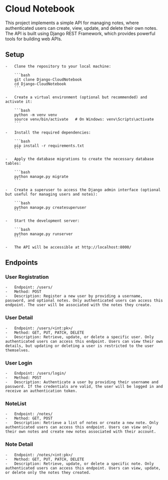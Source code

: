 # Cloud Notebook

This project implements a simple API for managing notes, where authenticated users can create, view, update, and delete their own notes. The API is built using Django REST Framework, which provides powerful tools for building web APIs.

## Setup

    -   Clone the repository to your local machine:

        ```bash
        git clone Django-CloudNotebook
        cd Django-CloudNotebook
        ```

    -   Create a virtual environment (optional but recommended) and activate it:

        ```bash
        python -m venv venv
        source venv/bin/activate   # On Windows: venv\Scripts\activate
        ```

    -   Install the required dependencies:

        ```bash
        pip install -r requirements.txt
        ```

    -   Apply the database migrations to create the necessary database tables:

        ```bash
        python manage.py migrate
        ```

    -   Create a superuser to access the Django admin interface (optional but useful for managing users and notes):

        ```bash
        python manage.py createsuperuser
        ```

    -   Start the development server:

        ```bash
        python manage.py runserver
        ```

    -   The API will be accessible at http://localhost:8000/

## Endpoints

### User Registration

    -   Endpoint: /users/
    -   Method: POST
    -   Description: Register a new user by providing a username, password, and optional notes. Only authenticated users can access this endpoint. The user will be associated with the notes they create.

### User Detail

    -   Endpoint: /users/<int:pk>/
    -   Method: GET, PUT, PATCH, DELETE
    -   Description: Retrieve, update, or delete a specific user. Only authenticated users can access this endpoint. Users can view their own details, but updating or deleting a user is restricted to the user themselves.

### User Login

    -   Endpoint: /users/login/
    -   Method: POST
    -   Description: Authenticate a user by providing their username and password. If the credentials are valid, the user will be logged in and receive an authentication token.

### NoteList

    -   Endpoint: /notes/
    -   Method: GET, POST
    -   Description: Retrieve a list of notes or create a new note. Only authenticated users can access this endpoint. Users can view only their own notes and create new notes associated with their account.

### Note Detail

    -   Endpoint: /notes/<int:pk>/
    -   Method: GET, PUT, PATCH, DELETE
    -   Description: Retrieve, update, or delete a specific note. Only authenticated users can access this endpoint. Users can view, update, or delete only the notes they created.


